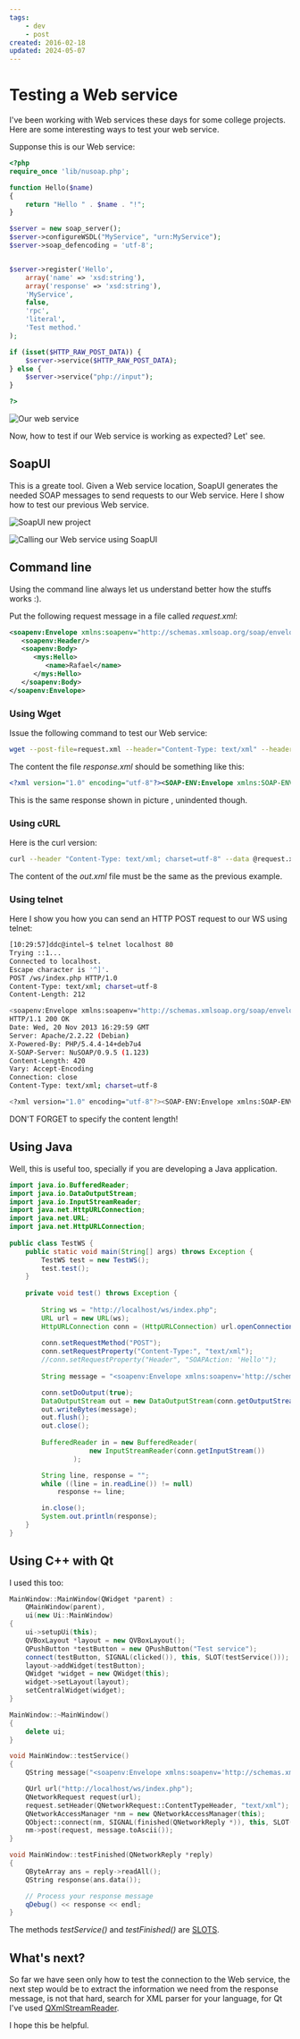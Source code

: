 ```yaml
---
tags:
    - dev
    - post
created: 2016-02-18
updated: 2024-05-07
---
```

# Testing a Web service

I've been working with Web services these days for some college projects. Here are some interesting ways to test your web service.

Supponse this is our Web service:


```php
<?php
require_once 'lib/nusoap.php';

function Hello($name)
{
    return "Hello " . $name . "!";
}

$server = new soap_server();
$server->configureWSDL("MyService", "urn:MyService");
$server->soap_defencoding = 'utf-8';


$server->register('Hello',
    array('name' => 'xsd:string'),
    array('response' => 'xsd:string'),
    'MyService',
    false,
    'rpc',
    'literal',
    'Test method.'
);

if (isset($HTTP_RAW_POST_DATA)) {
    $server->service($HTTP_RAW_POST_DATA);
} else {
    $server->service("php://input");
}

?>

```

![Our web service](/testing-a-web-service/testws_myservice.png)

Now, how to test if our Web service is working as expected? Let' see.

## SoapUI

This is a greate tool. Given a Web service location, SoapUI generates the needed SOAP messages to send requests to our Web service. Here I show how to test our previous Web service.

![SoapUI new project](/testing-a-web-service/testws_soapui_new.png)


![Calling our Web service using SoapUI](/testing-a-web-service/testws_soapui_request.png)

## Command line

Using the command line always let us understand better how the stuffs works :). 

Put the following request message in a file called *request.xml*:


```xml
<soapenv:Envelope xmlns:soapenv="http://schemas.xmlsoap.org/soap/envelope/" xmlns:mys="MyService">
   <soapenv:Header/>
   <soapenv:Body>
      <mys:Hello>
         <name>Rafael</name>
      </mys:Hello>
   </soapenv:Body>
</soapenv:Envelope>

```

### Using Wget

Issue the following command to test our Web service:


```sh
wget --post-file=request.xml --header="Content-Type: text/xml" --header="SOAPAction: 'Hello'" http://localhost/ws/index.php?wsdl -O response.xml

```

The content the file *response.xml* should be something like this:


```xml
<?xml version="1.0" encoding="utf-8"?><SOAP-ENV:Envelope xmlns:SOAP-ENV="http://schemas.xmlsoap.org/soap/envelope/" xmlns:xsd="http://www.w3.org/2001/XMLSchema" xmlns:xsi="http://www.w3.org/2001/XMLSchema-instance" xmlns:SOAP-ENC="http://schemas.xmlsoap.org/soap/encoding/"><SOAP-ENV:Body><ns1:HelloResponse xmlns:ns1="MyService"><response>Hello Rafael!</response></ns1:HelloResponse></SOAP-ENV:Body></SOAP-ENV:Envelope>

```

This is the same response shown in picture , unindented though.

### Using cURL

Here is the curl version:


```sh
curl --header "Content-Type: text/xml; charset=utf-8" --data @request.xml http://localhost/ws/index.php > out.xml

```

The content of the *out.xml* file must be the same as the previous example.

### Using telnet

Here I show you how you can send an HTTP POST request to our WS using telnet:


```sh
[10:29:57]ddc@intel~$ telnet localhost 80
Trying ::1...
Connected to localhost.
Escape character is '^]'.
POST /ws/index.php HTTP/1.0
Content-Type: text/xml; charset=utf-8
Content-Length: 212

<soapenv:Envelope xmlns:soapenv="http://schemas.xmlsoap.org/soap/envelope/" xmlns:mys="MyService"> <soapenv:Header/> <soapenv:Body> <mys:Hello> <name>Rafael</name> </mys:Hello> </soapenv:Body> </soapenv:Envelope>
HTTP/1.1 200 OK
Date: Wed, 20 Nov 2013 16:29:59 GMT
Server: Apache/2.2.22 (Debian)
X-Powered-By: PHP/5.4.4-14+deb7u4
X-SOAP-Server: NuSOAP/0.9.5 (1.123)
Content-Length: 420
Vary: Accept-Encoding
Connection: close
Content-Type: text/xml; charset=utf-8

<?xml version="1.0" encoding="utf-8"?><SOAP-ENV:Envelope xmlns:SOAP-ENV="http://schemas.xmlsoap.org/soap/envelope/" xmlns:xsd="http://www.w3.org/2001/XMLSchema" xmlns:xsi="http://www.w3.org/2001/XMLSchema-instance" xmlns:SOAP-ENC="http://schemas.xmlsoap.org/soap/encoding/"><SOAP-ENV:Body><ns1:HelloResponse xmlns:ns1="MyService"><response>Hello Rafael!</response></ns1:HelloResponse></SOAP-ENV:Body></SOAP-ENV:Envelope>Connection closed by foreign host.

```

DON'T FORGET to specify the content length!

## Using Java

Well, this is useful too, specially if you are developing a Java application.


```java
import java.io.BufferedReader;
import java.io.DataOutputStream;
import java.io.InputStreamReader;
import java.net.HttpURLConnection;
import java.net.URL;
import java.net.HttpURLConnection;
 
public class TestWS {
    public static void main(String[] args) throws Exception {
        TestWS test = new TestWS();
        test.test();
    }
 
    private void test() throws Exception {
 
        String ws = "http://localhost/ws/index.php";
        URL url = new URL(ws);
        HttpURLConnection conn = (HttpURLConnection) url.openConnection();
 
        conn.setRequestMethod("POST");
        conn.setRequestProperty("Content-Type:", "text/xml");
        //conn.setRequestProperty("Header", "SOAPAction: 'Hello'");
 
        String message = "<soapenv:Envelope xmlns:soapenv='http://schemas.xmlsoap.org/soap/envelope/' xmlns:mys='MyService'> <soapenv:Header/> <soapenv:Body> <mys:Hello> <name>Rafael</name> </mys:Hello> </soapenv:Body> </soapenv:Envelope>";

        conn.setDoOutput(true);
        DataOutputStream out = new DataOutputStream(conn.getOutputStream());
        out.writeBytes(message);
        out.flush();
        out.close();
 
        BufferedReader in = new BufferedReader(
                    new InputStreamReader(conn.getInputStream())
                );

        String line, response = "";
        while ((line = in.readLine()) != null)
            response += line;

        in.close();
        System.out.println(response);
    }
}

```

## Using C++ with Qt

I used this too:


```cpp
MainWindow::MainWindow(QWidget *parent) :
    QMainWindow(parent),
    ui(new Ui::MainWindow)
{
    ui->setupUi(this);
    QVBoxLayout *layout = new QVBoxLayout();
    QPushButton *testButton = new QPushButton("Test service");
    connect(testButton, SIGNAL(clicked()), this, SLOT(testService()));
    layout->addWidget(testButton);
    QWidget *widget = new QWidget(this);
    widget->setLayout(layout);
    setCentralWidget(widget);
}

MainWindow::~MainWindow()
{
    delete ui;
}

void MainWindow::testService()
{
    QString message("<soapenv:Envelope xmlns:soapenv='http://schemas.xmlsoap.org/soap/envelope/' xmlns:mys='MyService'> <soapenv:Header/> <soapenv:Body> <mys:Hello> <name>Rafael</name> </mys:Hello> </soapenv:Body> </soapenv:Envelope>");

    QUrl url("http://localhost/ws/index.php");
    QNetworkRequest request(url);
    request.setHeader(QNetworkRequest::ContentTypeHeader, "text/xml");
    QNetworkAccessManager *nm = new QNetworkAccessManager(this);
    QObject::connect(nm, SIGNAL(finished(QNetworkReply *)), this, SLOT(testFinished(QNetworkReply*)));
    nm->post(request, message.toAscii());
}

void MainWindow::testFinished(QNetworkReply *reply)
{
    QByteArray ans = reply->readAll();
    QString response(ans.data());

    // Process your response message
    qDebug() << response << endl;
}

```

The methods *testService()* and *testFinished()* are [SLOTS](http://qt-project.org/doc/qt-5.0/qtcore/signalsandslots.html).

## What's next?

So far we have seen only how to test the connection to the Web service, the next step would be to extract the information we need from the response message, is not that hard, search for XML parser for your language, for Qt I've used [QXmlStreamReader](http://doc.qt.io/qt-5/qxmlstreamreader.html).

I hope this be helpful.
